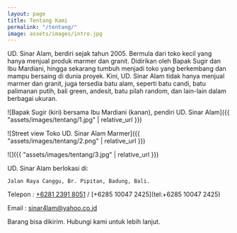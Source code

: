 ```yaml
---
layout: page
title: Tentang Kami
permalink: "/tentang/"
image: assets/images/intro.jpg
---
```


UD. Sinar Alam, berdiri sejak tahun 2005. Bermula dari toko kecil yang hanya menjual produk marmer dan granit. Didirikan oleh Bapak Sugir dan Ibu Mardiani, hingga sekarang tumbuh menjadi toko yang berkembang dan mampu bersaing di dunia proyek. Kini, UD. Sinar Alam tidak hanya menjual marmer dan granit, juga tersedia batu alam, seperti batu candi, batu palimanan putih, bali green, andesit, batu pilah random, dan lain-lain dalam berbagai ukuran.

![Bapak Sugir (kiri) bersama Ibu Mardiani (kanan), pendiri UD. Sinar Alam]({{ "assets/images/tentang/1.jpg" | relative_url }})

![Street view Toko UD. Sinar Alam Marmer]({{ "assets/images/tentang/2.png" | relative_url }})

![]({{ "assets/images/tentang/3.jpg" | relative_url }})

UD. Sinar Alam berlokasi di:

`Jalan Raya Canggu, Br. Pipitan, Badung, Bali.`

Telepon : [+6281 2391 8051](tel:+628123918051) / [+6285 10047 2425](tel:+6285 10047 2425)

Email   : [sinar4lam@yahoo.co.id](mailto:sinar4lam@yahoo.co.id)

Barang bisa dikirim. Hubungi kami untuk lebih lanjut.

